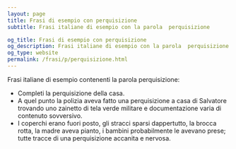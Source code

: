 ```yaml
---
layout: page
title: Frasi di esempio con perquisizione 
subtitle: Frasi italiane di esempio con la parola  perquisizione

og_title: Frasi di esempio con perquisizione 
og_description: Frasi italiane di esempio con la parola  perquisizione
og_type: website
permalink: /frasi/p/perquisizione.html
---
```


Frasi italiane di esempio contenenti la parola perquisizione:


- Completi la perquisizione della casa.
- A quel punto la polizia aveva fatto una perquisizione a casa di Salvatore trovando uno zainetto di tela verde militare e documentazione varia di contenuto sovversivo.
- I coperchi erano fuori posto, gli stracci sparsi dappertutto, la brocca rotta, la madre aveva pianto, i bambini probabilmente le avevano prese; tutte tracce di una perquisizione accanita e nervosa.
